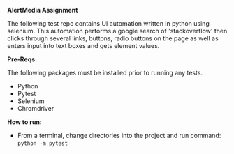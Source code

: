 **AlertMedia Assignment**

The following test repo contains UI automation written in python using selenium. This automation performs a google search of 'stackoverflow' then clicks through several links, buttons, radio buttons on the page as well as enters input into text boxes and gets element values.

**Pre-Reqs:**

The following packages must be installed prior to running any tests.
* Python
* Pytest
* Selenium
* Chromdriver

**How to run:**
* From a terminal, change directories into the project and run command:
```python -m pytest```
